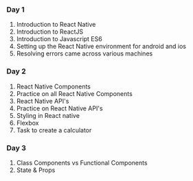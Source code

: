 ### Day 1
1. Introduction to React Native
2. Introduction to ReactJS
3. Introduction to Javascript ES6
4. Setting up the React Native environment for android and ios
5. Resolving errors came across various machines

### Day 2
1. React Native Components
2. Practice on all React Native Components
3. React Native API's
4. Practice on React Native API's
5. Styling in React native
6. Flexbox
7. Task to create a calculator

### Day 3
1. Class Components vs Functional Components
2. State & Props